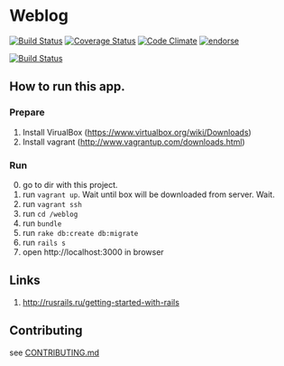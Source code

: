 # Weblog
[![Build Status](https://travis-ci.org/qblake/weblog.png)](https://travis-ci.org/qblake/weblog)
[![Coverage Status](https://coveralls.io/repos/qblake/weblog/badge.png)](https://coveralls.io/r/qblake/weblog)
[![Code Climate](https://codeclimate.com/github/qblake/weblog.png)](https://codeclimate.com/github/qblake/weblog)
[![endorse](https://api.coderwall.com/qblake/endorsecount.png)](https://coderwall.com/qblake)

[![Build Status](https://snap-ci.com/ltHKQjV1YwsgPF_rDJySuM5wxaWvBxNpH_9dkrWpc7I/build_image)](https://snap-ci.com/projects/qblake/weblog/build_history)

## How to run this app.

### Prepare

1. Install VirualBox (https://www.virtualbox.org/wiki/Downloads)
2. Install vagrant (http://www.vagrantup.com/downloads.html)

### Run

0. go to dir with this project.
1. run `vagrant up`.
Wait until box will be downloaded from server.
Wait.
2. run `vagrant ssh`
3. run `cd /weblog`
4. run `bundle`
5. run `rake db:create db:migrate`
6. run `rails s`
7. open http://localhost:3000 in browser

## Links

1. http://rusrails.ru/getting-started-with-rails

## Contributing

see [CONTRIBUTING.md](CONTRIBUTING.md)

